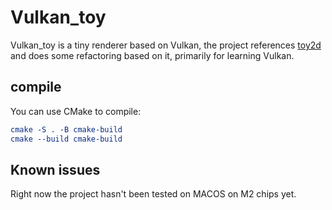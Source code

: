 # Vulkan_toy

Vulkan_toy is a tiny renderer based on Vulkan, the project references [toy2d](https://github.com/VisualGMQ/toy2d/) and does some refactoring based on it, primarily for learning Vulkan.


## compile

You can use CMake to compile:


```cmake
cmake -S . -B cmake-build
cmake --build cmake-build
```

## Known issues
Right now the project hasn't been tested on MACOS on M2 chips yet.
